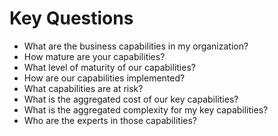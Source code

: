 # Key Questions

- What are the business capabilities in my organization?
- How mature are your capabilities?
- What level of maturity of our capabilities?
- How are our capabilities implemented?
- What capabilities are at risk?
- What is the aggregated cost of our key capabilities?
- What is the aggregated complexity for my key capabilities?
- Who are the experts in those capabilities?
